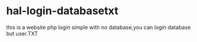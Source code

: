 # hal-login-databasetxt
this is a website php login simple with no database,you can login database but user.TXT
